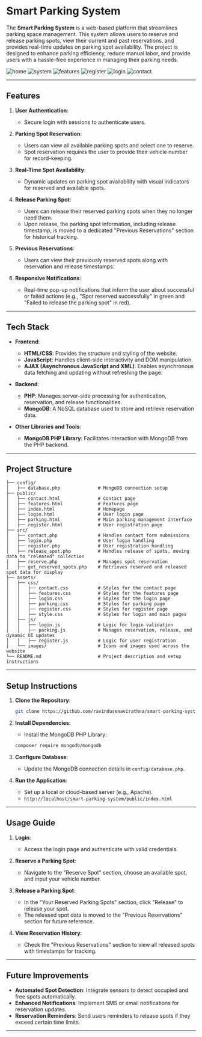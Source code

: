 # Smart Parking System

The **Smart Parking System** is a web-based platform that streamlines parking space management. This system allows users to reserve and release parking spots, view their current and past reservations, and provides real-time updates on parking spot availability. The project is designed to enhance parking efficiency, reduce manual labor, and provide users with a hassle-free experience in managing their parking needs.

![home](https://github.com/ravindusenavirathna/Smart-Parking-System/blob/1fd06edd496306ee2eeb786ca31c71f945a8e283/assets/screenshots/home.png)
![system](https://github.com/ravindusenavirathna/Smart-Parking-System/blob/1fd06edd496306ee2eeb786ca31c71f945a8e283/assets/screenshots/system.png)
![features](https://github.com/ravindusenavirathna/Smart-Parking-System/blob/1fd06edd496306ee2eeb786ca31c71f945a8e283/assets/screenshots/feature.png)
![register](https://github.com/ravindusenavirathna/Smart-Parking-System/blob/1fd06edd496306ee2eeb786ca31c71f945a8e283/assets/screenshots/register.png)
![login](https://github.com/ravindusenavirathna/Smart-Parking-System/blob/1fd06edd496306ee2eeb786ca31c71f945a8e283/assets/screenshots/login.png)
![contact](https://github.com/ravindusenavirathna/Smart-Parking-System/blob/1fd06edd496306ee2eeb786ca31c71f945a8e283/assets/screenshots/contact.png)

---

## Features

1.  **User Authentication**:

    - Secure login with sessions to authenticate users.

2.  **Parking Spot Reservation**:

    - Users can view all available parking spots and select one to reserve.
    - Spot reservation requires the user to provide their vehicle number for record-keeping.

3.  **Real-Time Spot Availability**:

    - Dynamic updates on parking spot availability with visual indicators for reserved and available spots.

4.  **Release Parking Spot**:

    - Users can release their reserved parking spots when they no longer need them.
    - Upon release, the parking spot information, including release timestamp, is moved to a dedicated "Previous Reservations" section for historical tracking.

5.  **Previous Reservations**:

    - Users can view their previously reserved spots along with reservation and release timestamps.

6.  **Responsive Notifications**:

    - Real-time pop-up notifications that inform the user about successful or failed actions (e.g., "Spot reserved successfully" in green and "Failed to release the parking spot" in red).

---

## Tech Stack

- **Frontend**:

  - **HTML/CSS**: Provides the structure and styling of the website.
  - **JavaScript**: Handles client-side interactivity and DOM manipulation.
  - **AJAX (Asynchronous JavaScript and XML)**: Enables asynchronous data fetching and updating without refreshing the page.

- **Backend**:

  - **PHP**: Manages server-side processing for authentication, reservation, and release functionalities.
  - **MongoDB**: A NoSQL database used to store and retrieve reservation data.

- **Other Libraries and Tools**:

  - **MongoDB PHP Library**: Facilitates interaction with MongoDB from the PHP backend.

---

## Project Structure

```
├── config/
│   ├── database.php              # MongoDB connection setup
├── public/
│   ├── contact.html              # Contact page
│   ├── features.html             # Features page
│   ├── index.html                # Homepage
│   ├── login.html                # User login page
│   ├── parking.html              # Main parking management interface
│   ├── register.html             # User registration page
├── src/
│   ├── contact.php               # Handles contact form submissions
│   ├── login.php                 # User login handling
│   ├── register.php              # User registration handling
│   ├── release_spot.php          # Handles release of spots, moving data to "released" collection
│   ├── reserve.php               # Manages spot reservation
│   ├── get_reserved_spots.php    # Retrieves reserved and released spot data for display
├── assets/
│   ├── css/
│   │   ├── contact.css           # Styles for the contact page
│   │   ├── features.css          # Styles for the features page
│   │   ├── login.css             # Styles for the login page
│   │   ├── parking.css           # Styles for parking page
│   │   ├── register.css          # Styles for register page
│   │   ├── style.css             # Styles for login and main pages
│   ├── js/
│   │   ├── login.js              # Logic for login validation
│   │   ├── parking.js            # Manages reservation, release, and dynamic UI updates
│   │   ├── register.js           # Logic for user registration
│   └── images/                   # Icons and images used across the website
└── README.md                     # Project description and setup instructions

```

---

## Setup Instructions

1.  **Clone the Repository**:
    ```bash
    git clone https://github.com/ravindusenavirathna/smart-parking-system.git
    ```
2.  **Install Dependencies**:

    - Install the MongoDB PHP Library:

    ```bash
    composer require mongodb/mongodb
    ```

3.  **Configure Database**:

    - Update the MongoDB connection details in `config/database.php`.

4.  **Run the Application**:

    - Set up a local or cloud-based server (e.g., Apache).
    - `http://localhost/smart-parking-system/public/index.html`

---

## Usage Guide

1.  **Login**:

    - Access the login page and authenticate with valid credentials.

2.  **Reserve a Parking Spot**:

    - Navigate to the "Reserve Spot" section, choose an available spot, and input your vehicle number.

3.  **Release a Parking Spot**:

    - In the "Your Reserved Parking Spots" section, click "Release" to release your spot.
    - The released spot data is moved to the "Previous Reservations" section for future reference.

4.  **View Reservation History**:

    - Check the "Previous Reservations" section to view all released spots with timestamps for tracking.

---

## Future Improvements

- **Automated Spot Detection**: Integrate sensors to detect occupied and free spots automatically.
- **Enhanced Notifications**: Implement SMS or email notifications for reservation updates.
- **Reservation Reminders**: Send users reminders to release spots if they exceed certain time limits.

---
